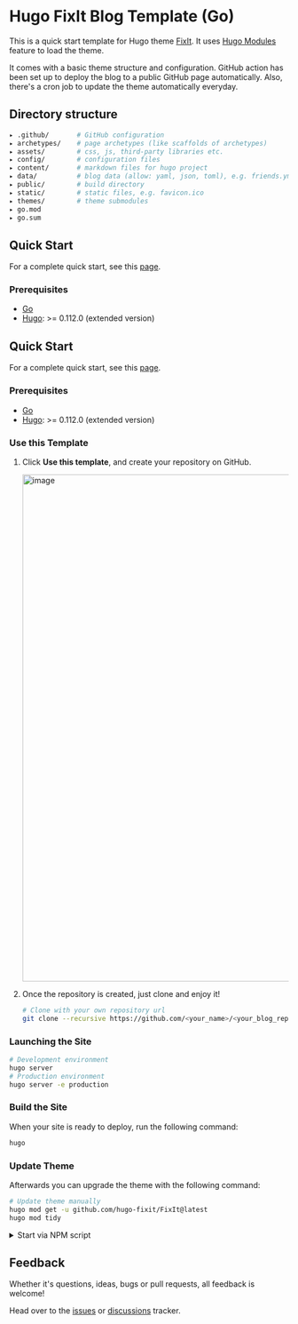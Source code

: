 # Hugo FixIt Blog Template (Go)

This is a quick start template for Hugo theme [FixIt](https://github.com/hugo-fixit/FixIt). It uses [Hugo Modules](https://gohugo.io/hugo-modules/) feature to load the theme.

It comes with a basic theme structure and configuration. GitHub action has been set up to deploy the blog to a public GitHub page automatically. Also, there's a cron job to update the theme automatically everyday.

## Directory structure

```bash
▸ .github/       # GitHub configuration
▸ archetypes/    # page archetypes (like scaffolds of archetypes)
▸ assets/        # css, js, third-party libraries etc.
▸ config/        # configuration files
▸ content/       # markdown files for hugo project
▸ data/          # blog data (allow: yaml, json, toml), e.g. friends.yml
▸ public/        # build directory
▸ static/        # static files, e.g. favicon.ico
▸ themes/        # theme submodules
▸ go.mod
▸ go.sum
```

## Quick Start

For a complete quick start, see this [page](https://fixit.lruihao.cn/documentation/getting-started/).

### Prerequisites

- [Go](https://go.dev/dl/)
- [Hugo](https://gohugo.io/installation/): >= 0.112.0 (extended version)
## Quick Start

For a complete quick start, see this [page](https://fixit.lruihao.cn/documentation/getting-started/).

### Prerequisites

- [Go](https://go.dev/dl/)
- [Hugo](https://gohugo.io/installation/): >= 0.112.0 (extended version)

### Use this Template

1. Click **Use this template**, and create your repository on GitHub.

    <img width="913" alt="image" src="https://github.com/hugo-fixit/hugo-fixit-starter1/assets/33419593/d5fbd940-3ffd-4750-b1e6-4e87b50b0696">

2. Once the repository is created, just clone and enjoy it!

    ```bash
    # Clone with your own repository url
    git clone --recursive https://github.com/<your_name>/<your_blog_repo>.git
    ```

### Launching the Site

```bash
# Development environment
hugo server
# Production environment
hugo server -e production
```

### Build the Site

When your site is ready to deploy, run the following command:

```bash
hugo
```

### Update Theme

Afterwards you can upgrade the theme with the following command:

```bash
# Update theme manually
hugo mod get -u github.com/hugo-fixit/FixIt@latest
hugo mod tidy
```

<details>
  <summary>Start via NPM script</summary>

  ```bash
  # build the blog
  npm run build
  # run a local debugging server with watch
  npm run server
  # run a local debugging server in production environment
  npm run server:production
  # update theme submodules
  npm run update:theme
  ```

</details>

## Feedback

Whether it's questions, ideas, bugs or pull requests, all feedback is welcome!

Head over to the [issues](https://github.com/hugo-fixit/FixIt/issues) or [discussions](https://github.com/hugo-fixit/FixIt/discussions) tracker.
